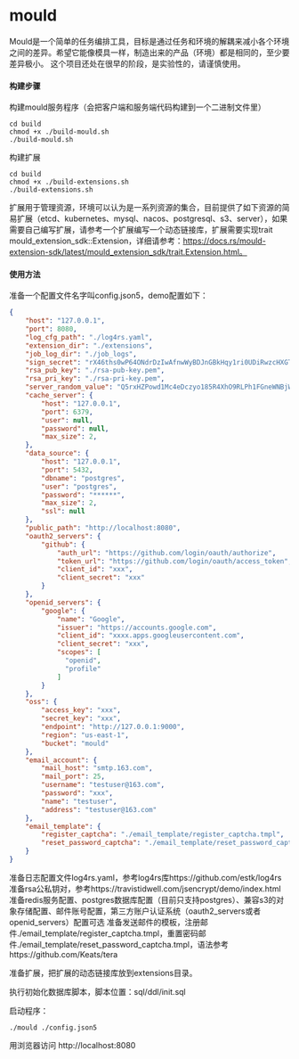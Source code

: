 # mould
Mould是一个简单的任务编排工具，目标是通过任务和环境的解耦来减小各个环境之间的差异。希望它能像模具一样，制造出来的产品（环境）都是相同的，至少要差异极小。
这个项目还处在很早的阶段，是实验性的，请谨慎使用。



#### 构建步骤

构建mould服务程序（会把客户端和服务端代码构建到一个二进制文件里）

```shell
cd build
chmod +x ./build-mould.sh
./build-mould.sh
```

构建扩展

```shell
cd build
chmod +x ./build-extensions.sh
./build-extensions.sh
```

扩展用于管理资源，环境可以认为是一系列资源的集合，目前提供了如下资源的简易扩展（etcd、kubernetes、mysql、nacos、postgresql、s3、server），如果需要自己编写扩展，请参考一个扩展编写一个动态链接库，扩展需要实现trait mould_extension_sdk::Extension，详细请参考：https://docs.rs/mould-extension-sdk/latest/mould_extension_sdk/trait.Extension.html。



#### 使用方法

准备一个配置文件名字叫config.json5，demo配置如下：

```json
{
    "host": "127.0.0.1",
    "port": 8080,
    "log_cfg_path": "./log4rs.yaml",
    "extension_dir": "./extensions",
    "job_log_dir": "./job_logs",
    "sign_secret": "rX46ths0wP64ONdrDzIwAfnwWyBDJnGBkHqy1ri0UDiRwzcHXGT0yY01Rvox4LRKgYuID0Eppp9e6E8FSnuG16mld5Oek1nXvpBYlZtQQf62ACG4E6VrWSvJ4BPrnf522uIQ9OtUgPyiW2QrMnw8TaHidpK5yiHdV2QzxCcRvzlZBI2VVVEPTZ6GfQZyYSZc1idKQp1QMCT6suKJa9rX7iE8JV4Ayg7hlyQEPdElhAT6eqUUjQHGuG4Gt3XIBziE",
    "rsa_pub_key": "./rsa-pub-key.pem",
    "rsa_pri_key": "./rsa-pri-key.pem",
    "server_random_value": "Q5rxHZPowd1Mc4eDczyo185R4XhO9RLPh1FGneWNBjW1",
    "cache_server": {
        "host": "127.0.0.1",
        "port": 6379,
        "user": null,
        "password": null,
        "max_size": 2,
    },
    "data_source": {
        "host": "127.0.0.1",
        "port": 5432,
        "dbname": "postgres",
        "user": "postgres",
        "password": "******",
        "max_size": 2,
        "ssl": null
    },
    "public_path": "http://localhost:8080",
    "oauth2_servers": {
        "github": {
            "auth_url": "https://github.com/login/oauth/authorize",
            "token_url": "https://github.com/login/oauth/access_token",
            "client_id": "xxx",
            "client_secret": "xxx"
        }
    },
    "openid_servers": {
        "google": {
            "name": "Google",
            "issuer": "https://accounts.google.com",
            "client_id": "xxxx.apps.googleusercontent.com",
            "client_secret": "xxx",
            "scopes": [
              "openid",
              "profile"
            ]
        }
    },
    "oss": {
        "access_key": "xxx",
        "secret_key": "xxx",
        "endpoint": "http://127.0.0.1:9000",
        "region": "us-east-1",
        "bucket": "mould"
    },
    "email_account": {
        "mail_host": "smtp.163.com",
        "mail_port": 25,
        "username": "testuser@163.com",
        "password": "xxx",
        "name": "testuser",
        "address": "testuser@163.com"
    },
    "email_template": {
        "register_captcha": "./email_template/register_captcha.tmpl",
        "reset_password_captcha": "./email_template/reset_password_captcha.tmpl"
    }
}
```
准备日志配置文件log4rs.yaml，参考log4rs库https://github.com/estk/log4rs
准备rsa公私钥对，参考https://travistidwell.com/jsencrypt/demo/index.html
准备redis服务配置、postgres数据库配置（目前只支持postgres）、兼容s3的对象存储配置、邮件账号配置，第三方账户认证系统（oauth2_servers或者openid_servers）配置可选
准备发送邮件的模板，注册邮件./email_template/register_captcha.tmpl，重置密码邮件./email_template/reset_password_captcha.tmpl，语法参考https://github.com/Keats/tera

准备扩展，把扩展的动态链接库放到extensions目录。

执行初始化数据库脚本，脚本位置：sql/ddl/init.sql

启动程序：
```shell
./mould ./config.json5
```



用浏览器访问 http://localhost:8080